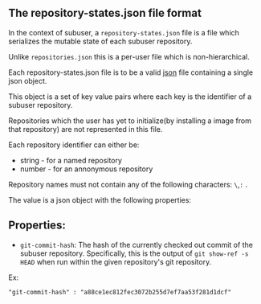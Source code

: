 The repository-states.json file format
--------------------------------

In the context of subuser, a `repository-states.json` file is a file which serializes the mutable state of each subuser repository.

Unlike `repositories.json` this is a per-user file which is non-hierarchical.

Each repository-states.json file is to be a valid [json](http://www.ecma-international.org/publications/files/ECMA-ST/ECMA-404.pdf) file containing a single json object.

This object is a set of key value pairs where each key is the identifier of a subuser repository.

Repositories which the user has yet to initialize(by installing a image from that repository) are not represented in this file.

Each repository identifier can either be:
 * string - for a named repository
 * number - for an annonymous repository

Repository names must not contain any of the following characters: `\`,`:` .

The value is a json object with the following properties:

Properties:
-----------

 * `git-commit-hash`: The hash of the currently checked out commit of the subuser repository.  Specifically, this is the output of `git show-ref -s HEAD` when run within the given repository's git repository.

 Ex:

 ````
 "git-commit-hash" : "a88ce1ec812fec3072b255d7ef7aa53f281d1dcf"
 ````
